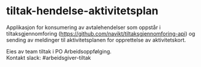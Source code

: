 # tiltak-hendelse-aktivitetsplan
Applikasjon for konsumering av avtalehendelser som oppstår i tiltaksgjennomforing (https://github.com/navikt/tiltaksgjennomforing-api) og sending av meldinger til aktivitetsplanen for opprettelse av aktivitetskort.



Eies av team tiltak i PO Arbeidsoppfølging.
<br/>
Kontakt slack: #arbeidsgiver-tiltak
